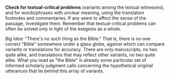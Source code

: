 **Check for textual-critical problems** (variants among the textual witnesses), and for words/phrases with unclear meaning, using the translation footnotes and commentaries. If any seem to affect the sense of the passage, investigate them. Remember that textual-critical problems can often be solved only in light of the exegesis as a whole.

*Big Idea:* "There's no such thing as the Bible." That is, there is no one correct "Bible" somewhere under a glass globe, against which can compare variants or translations for accuracy. There are only manuscripts, no two quite alike, and translations that may reflect other variants, no two quite alike. What you read as "the Bible" is already some particular set of informed scholarly judgment calls concerning the hypothetical original utterances that lie behind this array of variants.